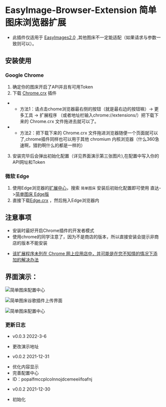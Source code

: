 # EasyImage-Browser-Extension 简单图床浏览器扩展

* 此插件仅适用于 [EasyImages2.0](https://github.com/icret/EasyImages2.0) ,其他图床不一定能适配（如果请求与参数一致则可以）。

## 安装使用
### Google Chrome
1. 确定你的图床开启了API并且有可用Token
2. 下载 [Chrome.crx](https://raw.githubusercontent.com/icret/EasyImage-Browser-Extension/main/Chrome.crx) 插件
- - 方法1：请点击chome浏览器最右侧的按钮（就是最右边的按钮嘛）-> 更多工具 -> 扩展程序 （或者地址栏输入chrome://extensions/）把下载下来的 Chrome.crx 文件拖进去就可以了。
- - 方法2：把下载下来的 Chrome.crx 文件拖进浏览器随便一个页面就可以了,chrome插件同样也可以用于其他 chromium 内核浏览器（什么360急速啊，猎豹啊什么的都是一样的）
3. 安装完毕后会弹出初始化配置（详见界面演示第三张图片),在配置中写入你的API网址和Token

### 微软 Edge
1. 使用Edge浏览器的[扩展中心](https://microsoftedge.microsoft.com)，搜索 `简单图床` 安装后初始化配置即可使用 直达->[简单图床 Edge版](https://microsoftedge.microsoft.com/addons/detail/hdafcoenpmebcjjcccojdlhfnndelefk)
2. 直接下载[Edge.crx](https://raw.githubusercontent.com/icret/EasyImage-Browser-Extension/main/Edge.crx) ，然后拖入Edge浏览器内

## 注意事项
- 安装时最好开启Chrome插件的开发者模式
- 使用chrome的同学注意了，因为不是商店的版本，所以直接安装会提示非商店的版本不能安装
* [该扩展程序未列在 Chrome 网上应用店中，并可能是在您不知情的情况下添加的解决办法](https://zhuanlan.zhihu.com/p/106343392) 

## 界面演示：
![简单图床配置中心](https://blog.png.cm/usr/uploads/2021/12/595571957.png)

![简单图床谷歌插件上传界面](https://blog.png.cm/usr/uploads/2021/12/225906016.png)

![简单图床配置中心](https://blog.png.cm/usr/uploads/2021/12/2532516028.png)

### 更新日志

* v0.0.3 2022-3-6
- 更改演示地址

* v0.0.2 2021-12-31
- 优化内容显示
- 完善配置中心
- ID：popalfmccplcolnnojdcemeeiifoafnj

* v0.0.2 2021-12-30
- 初始化
